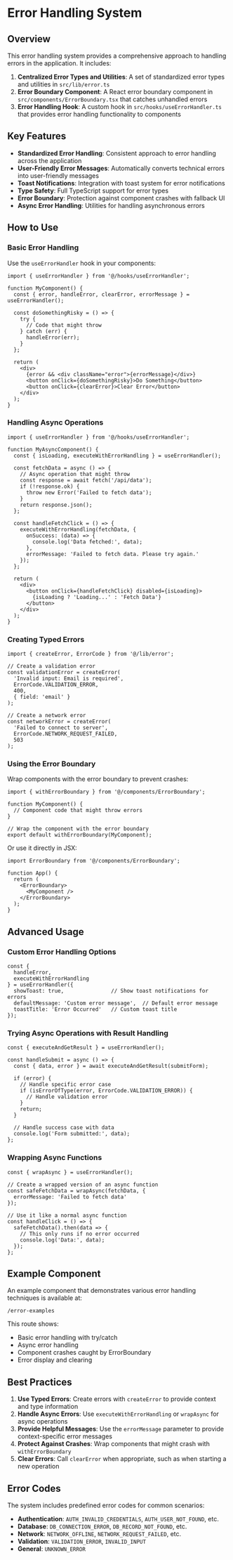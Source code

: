 # Error Handling System

## Overview

This error handling system provides a comprehensive approach to handling errors in the application. It includes:

1. **Centralized Error Types and Utilities**: A set of standardized error types and utilities in `src/lib/error.ts`
2. **Error Boundary Component**: A React error boundary component in `src/components/ErrorBoundary.tsx` that catches unhandled errors
3. **Error Handling Hook**: A custom hook in `src/hooks/useErrorHandler.ts` that provides error handling functionality to components

## Key Features

- **Standardized Error Handling**: Consistent approach to error handling across the application
- **User-Friendly Error Messages**: Automatically converts technical errors into user-friendly messages
- **Toast Notifications**: Integration with toast system for error notifications
- **Type Safety**: Full TypeScript support for error types
- **Error Boundary**: Protection against component crashes with fallback UI
- **Async Error Handling**: Utilities for handling asynchronous errors

## How to Use

### Basic Error Handling

Use the `useErrorHandler` hook in your components:

```tsx
import { useErrorHandler } from '@/hooks/useErrorHandler';

function MyComponent() {
  const { error, handleError, clearError, errorMessage } = useErrorHandler();
  
  const doSomethingRisky = () => {
    try {
      // Code that might throw
    } catch (err) {
      handleError(err);
    }
  };
  
  return (
    <div>
      {error && <div className="error">{errorMessage}</div>}
      <button onClick={doSomethingRisky}>Do Something</button>
      <button onClick={clearError}>Clear Error</button>
    </div>
  );
}
```

### Handling Async Operations

```tsx
import { useErrorHandler } from '@/hooks/useErrorHandler';

function MyAsyncComponent() {
  const { isLoading, executeWithErrorHandling } = useErrorHandler();
  
  const fetchData = async () => {
    // Async operation that might throw
    const response = await fetch('/api/data');
    if (!response.ok) {
      throw new Error('Failed to fetch data');
    }
    return response.json();
  };
  
  const handleFetchClick = () => {
    executeWithErrorHandling(fetchData, {
      onSuccess: (data) => {
        console.log('Data fetched:', data);
      },
      errorMessage: 'Failed to fetch data. Please try again.'
    });
  };
  
  return (
    <div>
      <button onClick={handleFetchClick} disabled={isLoading}>
        {isLoading ? 'Loading...' : 'Fetch Data'}
      </button>
    </div>
  );
}
```

### Creating Typed Errors

```tsx
import { createError, ErrorCode } from '@/lib/error';

// Create a validation error
const validationError = createError(
  'Invalid input: Email is required',
  ErrorCode.VALIDATION_ERROR,
  400,
  { field: 'email' }
);

// Create a network error
const networkError = createError(
  'Failed to connect to server',
  ErrorCode.NETWORK_REQUEST_FAILED,
  503
);
```

### Using the Error Boundary

Wrap components with the error boundary to prevent crashes:

```tsx
import { withErrorBoundary } from '@/components/ErrorBoundary';

function MyComponent() {
  // Component code that might throw errors
}

// Wrap the component with the error boundary
export default withErrorBoundary(MyComponent);
```

Or use it directly in JSX:

```tsx
import ErrorBoundary from '@/components/ErrorBoundary';

function App() {
  return (
    <ErrorBoundary>
      <MyComponent />
    </ErrorBoundary>
  );
}
```

## Advanced Usage

### Custom Error Handling Options

```tsx
const {
  handleError,
  executeWithErrorHandling
} = useErrorHandler({
  showToast: true,               // Show toast notifications for errors
  defaultMessage: 'Custom error message',  // Default error message
  toastTitle: 'Error Occurred'   // Custom toast title
});
```

### Trying Async Operations with Result Handling

```tsx
const { executeAndGetResult } = useErrorHandler();

const handleSubmit = async () => {
  const { data, error } = await executeAndGetResult(submitForm);
  
  if (error) {
    // Handle specific error case
    if (isErrorOfType(error, ErrorCode.VALIDATION_ERROR)) {
      // Handle validation error
    }
    return;
  }
  
  // Handle success case with data
  console.log('Form submitted:', data);
};
```

### Wrapping Async Functions

```tsx
const { wrapAsync } = useErrorHandler();

// Create a wrapped version of an async function
const safeFetchData = wrapAsync(fetchData, {
  errorMessage: 'Failed to fetch data'
});

// Use it like a normal async function
const handleClick = () => {
  safeFetchData().then(data => {
    // This only runs if no error occurred
    console.log('Data:', data);
  });
};
```

## Example Component

An example component that demonstrates various error handling techniques is available at:

```
/error-examples
```

This route shows:
- Basic error handling with try/catch
- Async error handling
- Component crashes caught by ErrorBoundary
- Error display and clearing

## Best Practices

1. **Use Typed Errors**: Create errors with `createError` to provide context and type information
2. **Handle Async Errors**: Use `executeWithErrorHandling` or `wrapAsync` for async operations
3. **Provide Helpful Messages**: Use the `errorMessage` parameter to provide context-specific error messages
4. **Protect Against Crashes**: Wrap components that might crash with `withErrorBoundary`
5. **Clear Errors**: Call `clearError` when appropriate, such as when starting a new operation

## Error Codes

The system includes predefined error codes for common scenarios:

- **Authentication**: `AUTH_INVALID_CREDENTIALS`, `AUTH_USER_NOT_FOUND`, etc.
- **Database**: `DB_CONNECTION_ERROR`, `DB_RECORD_NOT_FOUND`, etc.
- **Network**: `NETWORK_OFFLINE`, `NETWORK_REQUEST_FAILED`, etc.
- **Validation**: `VALIDATION_ERROR`, `INVALID_INPUT`
- **General**: `UNKNOWN_ERROR` 